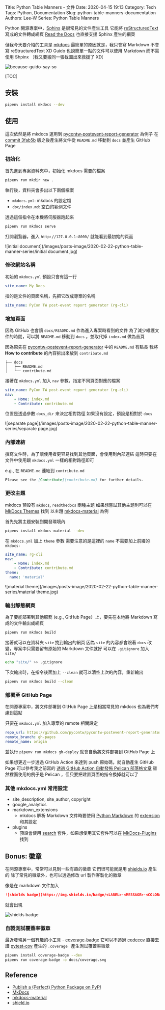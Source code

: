 Title: Python Table Manners - 文件
Date: 2020-04-15 19:13
Category: Tech
Tags: Python, Documentation
Slug: python-table-manners-documentation
Authors: Lee-W
Series: Python Table Manners

Python 開源專案中，[Sphinx](https://www.sphinx-doc.org/en/master/) 是很常見的文件產生工具
它能將 [reStructuredText](https://docutils.sourceforge.io/rst.html) 寫成的文件轉成網頁
[Read the Docs](https://readthedocs.org/) 也直接支援 Sphinx 產生的網頁

<!--more-->

但我今天要介紹的工具是 [mkdocs](https://www.mkdocs.org/)
最簡單的原因就是，我只會寫 Markdown 不會寫 reStructuredText XD
Guido 也說簡單一點的文件可以使用 Markdown 而不需使用 Shpinx
（我又要搬同一張截圖出來救援了 XD）

![because-guido-say-so](/images/posts-image/2020-02-22-python-table-manner-series/because-guido-say-so.png)

[TOC]

## 安裝

```sh
pipenv install mkdocs --dev
```

## 使用
這次依然是將 mkdocs 運用到 [pycontw-postevent-report-generator](https://github.com/pycontw/pycontw-postevent-report-generator) 為例子
在 [commit 3fab5b](https://github.com/pycontw/pycontw-postevent-report-generator/commit/3fab5b9e7171d8302b012ad40ec1292d99c297a0) 版之後產生將文件從 `README.md` 移動到 `docs` 並產生 GitHub Page

### 初始化
首先進到專案資料夾中，初始化 mkdocs 需要的檔案

```sh
pipenv run mkdir new .
```

執行後，資料夾會多出以下兩個檔案

* `mkdocs.yml`: mkdocs 的設定檔
* `doc/index.md`: 空白的範例文件

透過這個指令在本機將伺服器跑起來

```sh
pipenv run mkdocs serve
```

打開瀏覽器，進入 `http://127.0.0.1:8000/` 就能看到最初始的頁面

![initial document](/images/posts-image/2020-02-22-python-table-manner-series/initial document.jpg)


### 修改網站名稱
初始的 `mkdocs.yml` 預設只會有這一行

```yaml
site_name: My Docs
```

指的是文件的頁面名稱，先把它改成專案的名稱

```yaml
site_name: PyCon TW post-event report generator (rg-cli)
```

### 增加頁面
因為 GitHub 也會讀 `docs/READMD.md` 作為進入專案時看到的文件
為了減少維護文件的時間，可以將 `README.md` 移動到 `docs` ，並取代掉 `index.md` 做為首頁

因為原先在 [pycontw-postevent-report-generator](https://github.com/pycontw/pycontw-postevent-report-generator) 中的 `README.md` 有點長
我將 **How to contribute** 的內容拆出來放到 `contribute.md`

```text
├── docs
│   ├── README.md
│   └── contribute.md
```

接著在 `mkdocs.yml` 加入 `nav` 參數，指定不同頁面對應的檔案

```yaml
site_name: PyCon TW post-event report generator (rg-cli)
nav:
    - Home: index.md
    - Contribute: contribute.md
```

位置是透過參數 `docs_dir` 來決定相對路徑
如果沒有設定，預設是相對於 `docs`

![separate page](/images/posts-image/2020-02-22-python-table-manner-series/separate page.jpg)


### 內部連結
撰寫文件時，為了讓使用者更容易找到其他頁面，會使用到內部連結
這時只要在文件中使用跟 `mkdocs.yml` 一樣的相對路徑即可

e.g., 在 `README.md` 連結到 `contribute.md`

```md
Please see the [Contribute](contribute.md) for further details.
```

### 更改主題
mkdocs 預設有 `mkdocs`, `readthedocs` 兩種主題
如果想嘗試其他主題則可以在 [MkDocs Themes](https://github.com/mkdocs/mkdocs/wiki/MkDocs-Themes) 找到
以主題 [mkdocs-material](https://github.com/squidfunk/mkdocs-material) 為例

首先先將主題安裝到開發環境內

```sh
pipenv install mkdocs-material --dev
```

在 `mkdocs.yml` 加上 `theme` 參數
需要注意的是這裡的 `name` 不需要加上前綴的 `mkdocs-`

```yaml
site_name: rg-cli
nav:
    - Home: index.md
    - Contribute: contribute.md
theme:
  name: 'material'
```

![material theme](/images/posts-image/2020-02-22-python-table-manner-series/material theme.jpg)


### 輸出靜態網頁
為了要能部署到其他服務 (e.g., GitHub Page）上，要先在本地將 Markdown 寫成的文件輸出成網頁

```sh
pipenv run mkdocs build
```

接著就可以在資料夾 `site` 找到輸出的網頁
因為 `site` 的內容都會跟著 `docs` 改變，專案中只需要留有原始的 Markdown 文件就好
可以在 `.gitignore` 加入 `site/`

```sh
echo "site/" >> .gitignore
```

下次輸出時，在指令後面加上 `--clean` 就可以清空上次的內容，重新輸出

```sh
pipenv run mkdocs build --clean
```

### 部署至 GitHub Page
在開源專案中，將文件部署到 GitHub Page 上是相當常見的
mkdocs 也為我們考慮到這點

只要在 `mkdocs.yml` 加入專案的 remote 相關設定

```yaml
repo_url: https://github.com/pycontw/pycontw-postevent-report-generator
remote_branch: gh-pages
remote_name: origin
```

並執行 `pipenv run mkdocs gh-deploy` 就會自動將文件部署到 GitHub Page 上

如果想更近一步透過 GitHub Action 來達到 push 原始碼，就自動產生 GitHub Page
可以參考我之前寫的 [透過 GitHub Action 自動發佈 Pelican 部落格文章](https://lee-w.github.io/posts/tech/2020/01/automate-publish-pelican-through-github-action/)
雖然裡面使用的例子是 Pelican ，但只要把建置頁面的指令換掉就可以了

### 其他 mkdocs.yml 常用設定
* site_description, site_author, copyright
* google_analytics
* markdown_extensions
    * mkdocs 解析 Markdown 文件時要使用 [Python Markdown](https://python-markdown.github.io/) 的 [extension](https://python-markdown.github.io/extensions/) 和其設定
* plugins
    * 預設會使用 [search](https://github.com/mkdocs/mkdocs/wiki/MkDocs-Plugins#search--tables-of-content) 套件，如果想使用其它套件可以在 [MkDocs-Plugins](https://github.com/mkdocs/mkdocs/wiki/MkDocs-Plugins) 找到

## Bonus: 徽章
在開源專案中，常常可以見到一些有趣的徽章
它們很可能就是用 [shields.io](https://shields.io/) 產生的
除了常見的徽章外，也可以透過修改 url 製作客製化的徽章

像是在 markdown 文件加入

```markdown
![shields badge](https://img.shields.io/badge/<LABEL>-<MESSAGE>-<COLOR>)
```

就會出現

![shields badge](https://img.shields.io/badge/<LABEL>-<MESSAGE>-<COLOR>)

### 自製測試覆蓋率徽章
最近發現另一個有趣的小工具 - [coverage-badge](https://github.com/dbrgn/coverage-badge)
它可以不透過 [codecov](https://codecov.io/) 直接去讀 [pytest-cov](https://github.com/pytest-dev/pytest-cov) 產生的 `.coverage `  產生測試覆蓋率徽章

```sh
pipenv install coverage-badge --dev
pipenv run coverage-badge -o docs/coverage.svg
```

## Reference
* [Publish a (Perfect) Python Package on PyPI](https://lee-w.github.io/pycon-note/posts/europython-2019/2020/03/publish-a-perfetc-python-package-on-pypi/)
* [MkDocs](https://www.mkdocs.org/)
* [mkdocs-material](https://github.com/squidfunk/mkdocs-material)
* [shield.io](https://shields.io/)
